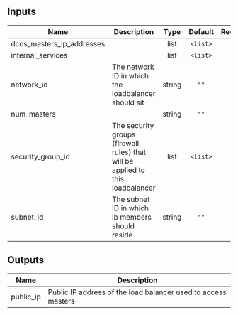 ## Inputs

| Name | Description | Type | Default | Required |
|------|-------------|:----:|:-----:|:-----:|
| dcos\_masters\_ip\_addresses |  | list | `<list>` | no |
| internal\_services |  | list | `<list>` | no |
| network\_id | The network ID in which the loadbalancer should sit | string | `""` | no |
| num\_masters |  | string | `""` | no |
| security\_group\_id | The security groups (firewall rules) that will be applied to this loadbalancer | list | `<list>` | no |
| subnet\_id | The subnet ID in which lb members should reside | string | `""` | no |

## Outputs

| Name | Description |
|------|-------------|
| public\_ip | Public IP address of the load balancer used to access masters |

